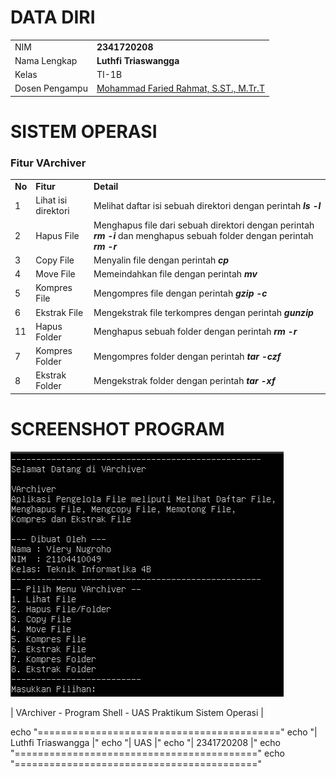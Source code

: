 # DATA DIRI

|  |  |
|--|--|
| NIM | **2341720208** |
| Nama Lengkap | **Luthfi Triaswangga** |
| Kelas | TI-1B |
| Dosen Pengampu | [Mohammad Faried Rahmat, S.ST., M.Tr.T](https://github.com/mrhmt80) |    

# SISTEM OPERASI
### Fitur VArchiver
|  |  |  |
|--|--|--|
|**No**| **Fitur** | **Detail** |
| 1 | Lihat isi direktori | Melihat daftar isi sebuah direktori dengan perintah ***ls -l*** |
| 2 | Hapus File | Menghapus file dari sebuah direktori dengan perintah ***rm -i*** dan menghapus sebuah folder dengan perintah ***rm -r***|
| 3 | Copy File | Menyalin file dengan perintah ***cp*** |
| 4 | Move File | Memeindahkan file dengan perintah ***mv*** |
| 5 | Kompres File | Mengompres file dengan perintah ***gzip -c*** |
| 6 | Ekstrak File | Mengekstrak file terkompres dengan perintah ***gunzip*** |
| 11 | Hapus Folder | Menghapus sebuah folder dengan perintah ***rm -r***|
| 7 | Kompres Folder | Mengompres folder dengan perintah ***tar -czf*** |
| 8 | Ekstrak Folder | Mengekstrak folder dengan perintah ***tar -xf*** |
# SCREENSHOT PROGRAM
![](https://github.com/vierynugroho/UAS-praktikum_SistemOperasi/blob/main/VArchiver.png?raw=true)

| VArchiver - Program Shell - UAS Praktikum Sistem Operasi |


echo "=========================================="
echo "|            Luthfi Triaswangga          |"
echo "|                   UAS                  |"
echo "|               2341720208               |"
echo "=========================================="
echo "=========================================="
